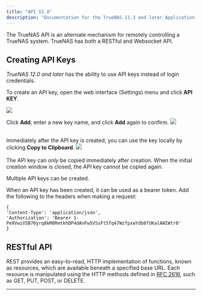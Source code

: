 ```yaml
---
title: "API V2.0"
description: "Documentation for the TrueNAS 11.3 and later Application Programming Interface (API)."
---
```


The TrueNAS API is an alternate mechanism for remotely controlling a TrueNAS system.
TrueNAS has both a RESTful and Websocket API.

## Creating API Keys

*TrueNAS 12.0 and later* has the ability to use API keys instead of login credentials.  

To create an API key, open the web interface <i class="fas fa-cog" aria-hidden="true" title="Settings"></i> (Settings) menu and click **API KEY**.

<img src="/images/APIKeys4.png">


Click **Add**, enter a new key name, and click **Add** again to confirm.
<img src="/images/APIKeys2.png">
<br><br>

Immediately after the API key is created, you can use the key locally by clicking **Copy to Clipboard**.
<img src="/images/APIKeys3.png">
<br><br>
The API key can *only* be copied immediately after creation.
When the initial creation window is closed, the API key cannot be copied again.

Multiple API keys can be created. 

When an API key has been created, it can be used as a bearer token.
Add the following to the headers when making a request:

```
{
'Content-Type': 'application/json',
'Authorization': 'Bearer 1-Pe9VwiV5B70yrq8kM8RmtkhDP4dAnFw5VSsFtSfq47WzfpxwYdb8fUKalAWIWtr0'
}
```

## RESTful API

REST provides an easy-to-read, HTTP implementation of functions, known as resources, which are available beneath a specified base URL. Each resource is manipulated using the HTTP methods defined in [RFC 2616](https://tools.ietf.org/html/rfc2616), such as GET, PUT, POST, or DELETE.

---
